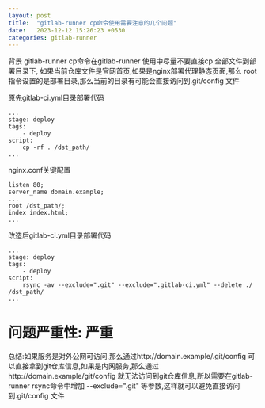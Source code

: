 ```yaml
---
layout: post
title:  "gitlab-runner cp命令使用需要注意的几个问题"
date:   2023-12-12 15:26:23 +0530
categories: gitlab-runner
---
```

背景
gitlab-runner cp命令在gitlab-runner 使用中尽量不要直接cp 全部文件到部署目录下, 如果当前仓库文件是官网首页,如果是nginx部署代理静态页面,那么 root指令设置的是部署目录,那么当前的目录有可能会直接访问到.git/config 文件


原先gitlab-ci.yml目录部署代码
```
...
stage: deploy
tags:
	- deploy
script:
	cp -rf . /dst_path/
...
```


nginx.conf关键配置
```
listen 80;
server_name domain.example;
...
root /dst_path/;
index index.html;
...
```

改造后gitlab-ci.yml目录部署代码
```
...
stage: deploy
tags:
	- deploy
script:
	rsync -av --exclude=".git" --exclude=".gitlab-ci.yml" --delete ./ /dst_path/
...
```

# 问题严重性: 严重
总结:如果服务是对外公网可访问,那么通过http://domain.example/.git/config 可以直接拿到git仓库信息,如果是内网服务,那么通过http://domain.example/git/config 就无法访问到git仓库信息,所以需要在gitlab-runner rsync命令中增加 --exclude=".git" 等参数,这样就可以避免直接访问到.git/config 文件